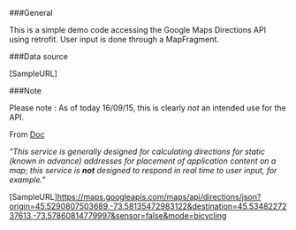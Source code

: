 ###General

This is a simple demo code accessing the Google Maps Directions API using retrofit.
User input is done through a MapFragment.

###Data source

[SampleURL]

###Note

Please note : As of today 16/09/15, this is clearly *not* an intended use for the API.

From
[Doc]

*"This service is generally designed for calculating directions for static (known in advance) addresses for placement of application content on a map; this service is __not__ designed to respond in real time to user input, for example."*


[Doc]:https://developers.google.com/maps/documentation/directions/intro
[SampleURL]https://maps.googleapis.com/maps/api/directions/json?origin=45.5290807503689,-73.58135472983122&destination=45.5348227237613,-73.57860814779997&sensor=false&mode=bicycling